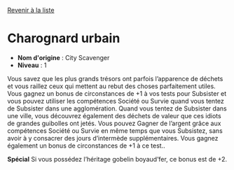 [Revenir à la liste](list.md)

# Charognard urbain

 * **Nom d'origine** : City Scavenger
 * **Niveau** : 1


<p>Vous savez que les plus grands trésors ont parfois l’apparence de déchets et vous raillez ceux qui mettent au rebut des choses parfaitement utiles. Vous gagnez un bonus de circonstances de +1 à vos tests pour Subsister et vous pouvez utiliser les compétences Société ou Survie quand vous tentez de Subsister dans une agglomération. Quand vous tentez de Subsister dans une ville, vous découvrez également des déchets de valeur que ces idiots de grandes guibolles ont jetés. Vous pouvez Gagner de l’argent grâce aux compétences Société ou Survie en même temps que vous Subsistez, sans avoir à y consacrer des jours d’intermède supplémentaires. Vous gagnez également un bonus de circonstances de +1 à ce test..</p>
<p><strong>Spécial</strong> Si vous possédez l’héritage gobelin boyaud’fer, ce bonus est de +2.</p>